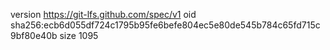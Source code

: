version https://git-lfs.github.com/spec/v1
oid sha256:ecb6d055df724c1795b95fe6befe804ec5e80de545b784c65fd715c9bf80e40b
size 1095
